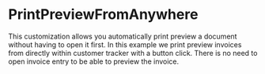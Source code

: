 # PrintPreviewFromAnywhere
This customization allows you automatically print preview a document without having to open it first. In this example we print preview invoices from directly within customer tracker with a button click. There is no need to open invoice entry to be able to preview the invoice.
